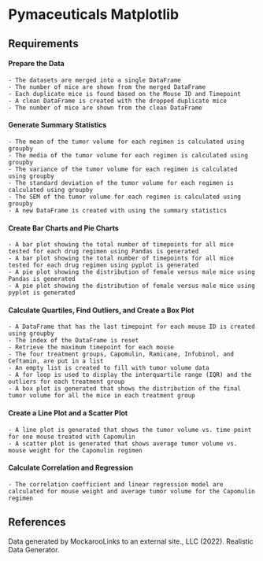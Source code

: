 # Pymaceuticals Matplotlib

## Requirements

#### Prepare the Data

    - The datasets are merged into a single DataFrame
    - The number of mice are shown from the merged DataFrame
    - Each duplicate mice is found based on the Mouse ID and Timepoint
    - A clean DataFrame is created with the dropped duplicate mice
    - The number of mice are shown from the clean DataFrame

#### Generate Summary Statistics

    - The mean of the tumor volume for each regimen is calculated using groupby
    - The media of the tumor volume for each regimen is calculated using groupby
    - The variance of the tumor volume for each regimen is calculated using groupby
    - The standard deviation of the tumor volume for each regimen is calculated using groupby
    - The SEM of the tumor volume for each regimen is calculated using groupby
    - A new DataFrame is created with using the summary statistics

#### Create Bar Charts and Pie Charts

    - A bar plot showing the total number of timepoints for all mice tested for each drug regimen using Pandas is generated
    - A bar plot showing the total number of timepoints for all mice tested for each drug regimen using pyplot is generated
    - A pie plot showing the distribution of female versus male mice using Pandas is generated
    - A pie plot showing the distribution of female versus male mice using pyplot is generated

#### Calculate Quartiles, Find Outliers, and Create a Box Plot

    - A DataFrame that has the last timepoint for each mouse ID is created using groupby
    - The index of the DataFrame is reset
    - Retrieve the maximum timepoint for each mouse
    - The four treatment groups, Capomulin, Ramicane, Infubinol, and Ceftamin, are put in a list
    - An empty list is created to fill with tumor volume data
    - A for loop is used to display the interquartile range (IQR) and the outliers for each treatment group
    - A box plot is generated that shows the distribution of the final tumor volume for all the mice in each treatment group

#### Create a Line Plot and a Scatter Plot

    - A line plot is generated that shows the tumor volume vs. time point for one mouse treated with Capomulin
    - A scatter plot is generated that shows average tumor volume vs. mouse weight for the Capomulin regimen

#### Calculate Correlation and Regression

    - The correlation coefficient and linear regression model are calculated for mouse weight and average tumor volume for the Capomulin regimen

## References
Data generated by MockarooLinks to an external site., LLC (2022). Realistic Data Generator.
